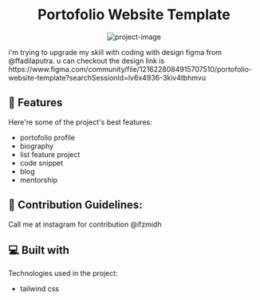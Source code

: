 <h1 align="center" id="title">Portofolio Website Template</h1>

<p align="center"><img src="https://s3-alpha.figma.com/hub/file/3149039021/resized/1200x720/dc00f4e1-561f-40b8-b173-c79fd49521b6-cover.png" alt="project-image"></p>

<p id="description">i'm trying to upgrade my skill with coding with design figma from @ffadilaputra. u can checkout the design link is https://www.figma.com/community/file/1216228084915707510/portofolio-website-template?searchSessionId=lv6x4936-3kiv4tbhmvu</p>

  
  
<h2>🧐 Features</h2>

Here're some of the project's best features:

*   portofolio profile
*   biography
*   list feature project
*   code snippet
*   blog
*   mentorship

<h2>🍰 Contribution Guidelines:</h2>

Call me at instagram for contribution @ifzmidh

  
  
<h2>💻 Built with</h2>

Technologies used in the project:

*   tailwind css
